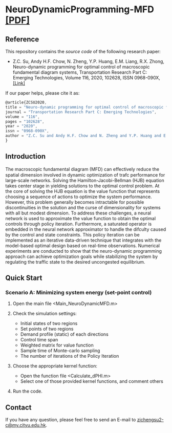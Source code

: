 # NeuroDynamicProgramming-MFD [[PDF]](https://www.researchgate.net/publication/340090082_Neuro-dynamic_programming_for_optimal_control_of_macroscopic_fundamental_diagram_systems)


## Reference
This repository contains the *source code* of the following research paper:

* Z.C. Su, Andy H.F. Chow, N. Zheng, Y.P. Huang, E.M. Liang, R.X. Zhong, Neuro-dynamic programming for optimal control of macroscopic fundamental diagram systems,
Transportation Research Part C: Emerging Technologies,
Volume 116,
2020,
102628,
ISSN 0968-090X,
[[Link]](https://doi.org/10.1016/j.trc.2020.102628.)

If our paper helps, please cite it as:

```javascript
@article{ZCSU2020,
title = "Neuro-dynamic programming for optimal control of macroscopic fundamental diagram systems",
journal = "Transportation Research Part C: Emerging Technologies",
volume = "116",
pages = "102628",
year = "2020",
issn = "0968-090X",
author = "Z.C. Su and Andy H.F. Chow and N. Zheng and Y.P. Huang and E.M. Liang and R.X. Zhong",
}
```

## Introduction
The macroscopic fundamental diagram (MFD) can eﬀectively reduce the spatial dimension involved in dynamic optimization of trafc performance for large-scale networks. Solving the
Hamilton-Jacobi-Bellman (HJB) equation takes center stage in yielding solutions to the optimal
control problem. At the core of solving the HJB equation is the value function that represents
choosing a sequence of actions to optimize the system performance. However, this problem
generally becomes intractable for possible discontinuities in the solution and the curse of dimensionality for systems with all but modest dimension. To address these challenges, a neural
network is used to approximate the value function to obtain the optimal controls through policy
iteration. Furthermore, a saturated operator is embedded in the neural network approximator to
handle the difculty caused by the control and state constraints. This policy iteration can be
implemented as an iterative data-driven technique that integrates with the model-based optimal
design based on real-time observations. Numerical experiments are conducted to show that the
neuro-dynamic programming approach can achieve optimization goals while stabilizing the
system by regulating the traffic state to the desired uncongested equilibrium.

## Quick Start


### Scenario A: Minimizing system energy (set-point control)
1. Open the main file <Main_NeuroDynamicMFD.m>
2. Check the simulation settings:
    
    * Initial states of two regions
    * Set points of two regions
    * Demand profile (static) of each directions
    * Control time span
    * Weighted matrix for value function
    * Sample time of Monte-carlo sampling
    * The number of iterations of the Policy Iteration

3. Choose the appropriate kernel function:
    
    * Open the function file <Calculate_dPHI.m>
    * Select one of those provided kernel functions, and comment others

4. Run the code.
        
## Contact

If you have any question, please feel free to send an E-mail to zichengsu2-c@my.cityu.edu.hk.
